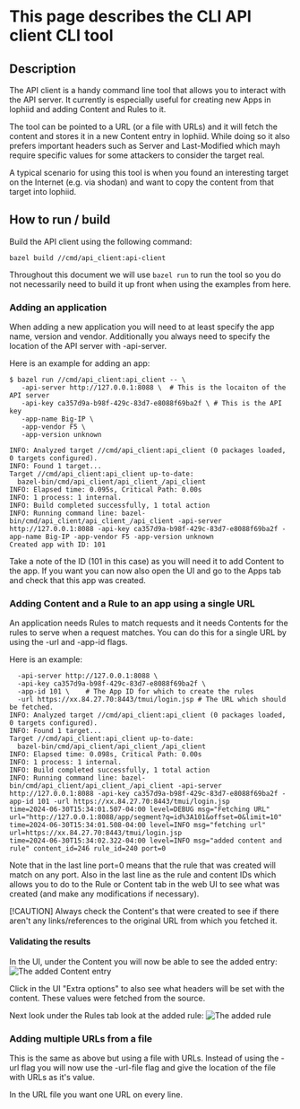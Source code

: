 # This page describes the CLI API client CLI tool

## Description
The API client is a handy command line tool that allows you to interact with the
API server. It currently is especially useful for creating new Apps in lophiid
and adding Content and Rules to it.

The tool can be pointed to a URL (or a file with URLs) and it will fetch
the content and stores it in a new Content entry in lophiid. While doing
so it also prefers important headers such as Server and Last-Modified
which mayh require specific values for some attackers to consider the
target real.

A typical scenario for using this tool is when you found an interesting target
on the Internet (e.g. via shodan) and want to copy the content from that target
into lophiid.

## How to run / build

Build the API client using the following command:
```shell
bazel build //cmd/api_client:api-client
```

Throughout this document we will use ```bazel run``` to run the tool so you do
not necessarily need to build it up front when using the examples from here.

### Adding an application

When adding a new application you will need to at least specify the app name,
version and vendor. Additionally you always need to specify the location of the
API server with -api-server.

Here is an example for adding an app:

```shell
$ bazel run //cmd/api_client:api_client -- \
   -api-server http://127.0.0.1:8088 \  # This is the locaiton of the API server
   -api-key ca357d9a-b98f-429c-83d7-e8088f69ba2f \ # This is the API key
   -app-name Big-IP \
   -app-vendor F5 \
   -app-version unknown

INFO: Analyzed target //cmd/api_client:api_client (0 packages loaded, 0 targets configured).
INFO: Found 1 target...
Target //cmd/api_client:api_client up-to-date:
  bazel-bin/cmd/api_client/api_client_/api_client
INFO: Elapsed time: 0.095s, Critical Path: 0.00s
INFO: 1 process: 1 internal.
INFO: Build completed successfully, 1 total action
INFO: Running command line: bazel-bin/cmd/api_client/api_client_/api_client -api-server http://127.0.0.1:8088 -api-key ca357d9a-b98f-429c-83d7-e8088f69ba2f -app-name Big-IP -app-vendor F5 -app-version unknown
Created app with ID: 101
```

Take a note of the ID (101 in this case) as you will need it to add Content to
the app. If you want you can now also open the UI and go to the Apps tab and
check that this app was created.


### Adding Content and a Rule to an app using a single URL

An application needs Rules to match requests and it needs Contents for the rules
to serve when a request matches. You can do this for a single URL by using the
-url and -app-id flags.

Here is an example:

```shell$ bazel run //cmd/api_client:api_client -- \
  -api-server http://127.0.0.1:8088 \
  -api-key ca357d9a-b98f-429c-83d7-e8088f69ba2f \
  -app-id 101 \    # The App ID for which to create the rules
  -url https://xx.84.27.70:8443/tmui/login.jsp # The URL which should be fetched.
INFO: Analyzed target //cmd/api_client:api_client (0 packages loaded, 0 targets configured).
INFO: Found 1 target...
Target //cmd/api_client:api_client up-to-date:
  bazel-bin/cmd/api_client/api_client_/api_client
INFO: Elapsed time: 0.098s, Critical Path: 0.00s
INFO: 1 process: 1 internal.
INFO: Build completed successfully, 1 total action
INFO: Running command line: bazel-bin/cmd/api_client/api_client_/api_client -api-server http://127.0.0.1:8088 -api-key ca357d9a-b98f-429c-83d7-e8088f69ba2f -app-id 101 -url https://xx.84.27.70:8443/tmui/login.jsp
time=2024-06-30T15:34:01.507-04:00 level=DEBUG msg="Fetching URL" url="http://127.0.0.1:8088/app/segment?q=id%3A101&offset=0&limit=10"
time=2024-06-30T15:34:01.508-04:00 level=INFO msg="fetching url" url=https://xx.84.27.70:8443/tmui/login.jsp
time=2024-06-30T15:34:02.322-04:00 level=INFO msg="added content and rule" content_id=246 rule_id=240 port=0
```

Note that in the last line port=0 means that the rule that was created will
match on any port. Also in the last line as the rule and content IDs which
allows you to do to the Rule or Content tab in the web UI to see what was
created (and make any modifications if necessary).

[!CAUTION]
Always check the Content's that were created to see if there aren't any links/references to the original URL from which you fetched it.

#### Validating the results

In the UI, under the Content you will now be able to see the added entry:
![The added Content entry](https://github.com/mrheinen/lophiid/blob/main/images/content-show-cli-result.png?raw=true)

Click in the UI "Extra options" to also see what headers will be set with the content. These values were fetched from the source.

Next look under the Rules tab look at the added rule:
![The added rule](https://github.com/mrheinen/lophiid/blob/main/images/rule-added-via-cli.png?raw=true)

### Adding multiple URLs from a file

This is the same as above but using a file with URLs. Instead of using the -url
flag you will now use the -url-file flag and give the location of the file with
URLs as it's value.

In the URL file you want one URL on every line.
